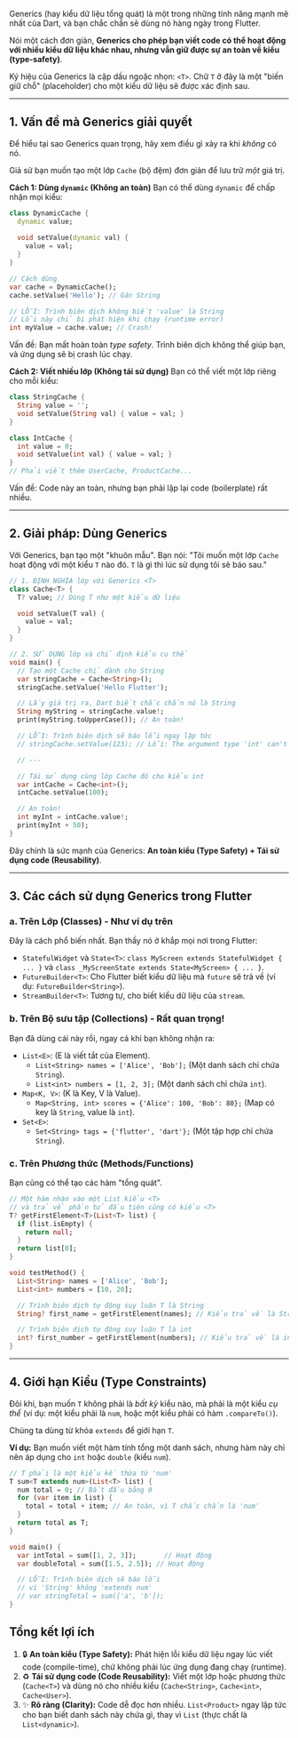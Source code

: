 Generics (hay kiểu dữ liệu tổng quát) là một trong những tính năng mạnh mẽ nhất của Dart, và bạn chắc chắn sẽ dùng nó hàng ngày trong Flutter.

Nói một cách đơn giản, **Generics cho phép bạn viết code có thể hoạt động với nhiều kiểu dữ liệu khác nhau, nhưng vẫn giữ được sự an toàn về kiểu (type-safety)**.

Ký hiệu của Generics là cặp dấu ngoặc nhọn: `<T>`. Chữ `T` ở đây là một "biến giữ chỗ" (placeholder) cho một kiểu dữ liệu sẽ được xác định sau.

-----

## 1\. Vấn đề mà Generics giải quyết

Để hiểu tại sao Generics quan trọng, hãy xem điều gì xảy ra khi *không* có nó.

Giả sử bạn muốn tạo một lớp `Cache` (bộ đệm) đơn giản để lưu trữ *một* giá trị.

**Cách 1: Dùng `dynamic` (Không an toàn)**
Bạn có thể dùng `dynamic` để chấp nhận mọi kiểu:

```dart
class DynamicCache {
  dynamic value;
  
  void setValue(dynamic val) {
    value = val;
  }
}

// Cách dùng
var cache = DynamicCache();
cache.setValue('Hello'); // Gán String

// LỖI: Trình biên dịch không biết 'value' là String
// Lỗi này chỉ bị phát hiện khi chạy (runtime error)
int myValue = cache.value; // Crash!
```

Vấn đề: Bạn mất hoàn toàn *type safety*. Trình biên dịch không thể giúp bạn, và ứng dụng sẽ bị crash lúc chạy.

**Cách 2: Viết nhiều lớp (Không tái sử dụng)**
Bạn có thể viết một lớp riêng cho mỗi kiểu:

```dart
class StringCache {
  String value = '';
  void setValue(String val) { value = val; }
}

class IntCache {
  int value = 0;
  void setValue(int val) { value = val; }
}
// Phải viết thêm UserCache, ProductCache...
```

Vấn đề: Code này an toàn, nhưng bạn phải lặp lại code (boilerplate) rất nhiều.

-----

## 2\. Giải pháp: Dùng Generics

Với Generics, bạn tạo một "khuôn mẫu". Bạn nói: "Tôi muốn một lớp `Cache` hoạt động với một kiểu `T` nào đó. `T` là gì thì lúc sử dụng tôi sẽ báo sau."

```dart
// 1. ĐỊNH NGHĨA lớp với Generics <T>
class Cache<T> {
  T? value; // Dùng T như một kiểu dữ liệu

  void setValue(T val) {
    value = val;
  }
}

// 2. SỬ DỤNG lớp và chỉ định kiểu cụ thể
void main() {
  // Tạo một Cache chỉ dành cho String
  var stringCache = Cache<String>();
  stringCache.setValue('Hello Flutter');

  // Lấy giá trị ra, Dart biết chắc chắn nó là String
  String myString = stringCache.value!;
  print(myString.toUpperCase()); // An toàn!

  // LỖI: Trình biên dịch sẽ báo lỗi ngay lập tức
  // stringCache.setValue(123); // Lỗi: The argument type 'int' can't be assigned to 'String'.

  // ---

  // Tái sử dụng cùng lớp Cache đó cho kiểu int
  var intCache = Cache<int>();
  intCache.setValue(100);

  // An toàn!
  int myInt = intCache.value!;
  print(myInt + 50); 
}
```

Đây chính là sức mạnh của Generics: **An toàn kiểu (Type Safety) + Tái sử dụng code (Reusability)**.

-----

## 3\. Các cách sử dụng Generics trong Flutter

### a. Trên Lớp (Classes) - Như ví dụ trên

Đây là cách phổ biến nhất. Bạn thấy nó ở khắp mọi nơi trong Flutter:

  * `StatefulWidget` và `State<T>`: `class MyScreen extends StatefulWidget { ... }` và `class _MyScreenState extends State<MyScreen> { ... }`.
  * `FutureBuilder<T>`: Cho Flutter biết kiểu dữ liệu mà `future` sẽ trả về (ví dụ: `FutureBuilder<String>`).
  * `StreamBuilder<T>`: Tương tự, cho biết kiểu dữ liệu của `stream`.

### b. Trên Bộ sưu tập (Collections) - Rất quan trọng\!

Bạn đã dùng cái này rồi, ngay cả khi bạn không nhận ra:

  * `List<E>`: (E là viết tắt của Element).
      * `List<String> names = ['Alice', 'Bob'];` (Một danh sách chỉ chứa `String`).
      * `List<int> numbers = [1, 2, 3];` (Một danh sách chỉ chứa `int`).
  * `Map<K, V>`: (K là Key, V là Value).
      * `Map<String, int> scores = {'Alice': 100, 'Bob': 80};` (Map có key là `String`, value là `int`).
  * `Set<E>`:
      * `Set<String> tags = {'flutter', 'dart'};` (Một tập hợp chỉ chứa `String`).

### c. Trên Phương thức (Methods/Functions)

Bạn cũng có thể tạo các hàm "tổng quát".

```dart
// Một hàm nhận vào một List kiểu <T>
// và trả về phần tử đầu tiên cũng có kiểu <T>
T? getFirstElement<T>(List<T> list) {
  if (list.isEmpty) {
    return null;
  }
  return list[0];
}

void testMethod() {
  List<String> names = ['Alice', 'Bob'];
  List<int> numbers = [10, 20];

  // Trình biên dịch tự động suy luận T là String
  String? first_name = getFirstElement(names); // Kiểu trả về là String?

  // Trình biên dịch tự động suy luận T là int
  int? first_number = getFirstElement(numbers); // Kiểu trả về là int?
}
```

-----

## 4\. Giới hạn Kiểu (Type Constraints)

Đôi khi, bạn muốn `T` không phải là *bất kỳ* kiểu nào, mà phải là một kiểu *cụ thể* (ví dụ: một kiểu phải là `num`, hoặc một kiểu phải có hàm `.compareTo()`).

Chúng ta dùng từ khóa `extends` để giới hạn `T`.

**Ví dụ:** Bạn muốn viết một hàm tính tổng một danh sách, nhưng hàm này chỉ nên áp dụng cho `int` hoặc `double` (kiểu `num`).

```dart
// T phải là một kiểu kế thừa từ 'num'
T sum<T extends num>(List<T> list) {
  num total = 0; // Bắt đầu bằng 0
  for (var item in list) {
    total = total + item; // An toàn, vì T chắc chắn là 'num'
  }
  return total as T;
}

void main() {
  var intTotal = sum([1, 2, 3]);       // Hoạt động
  var doubleTotal = sum([1.5, 2.5]); // Hoạt động

  // LỖI: Trình biên dịch sẽ báo lỗi
  // vì 'String' không 'extends num'
  // var stringTotal = sum(['a', 'b']); 
}
```

## Tổng kết lợi ích

1.  🔒 **An toàn kiểu (Type Safety):** Phát hiện lỗi kiểu dữ liệu ngay lúc viết code (compile-time), chứ không phải lúc ứng dụng đang chạy (runtime).
2.  ♻️ **Tái sử dụng code (Code Reusability):** Viết một lớp hoặc phương thức (`Cache<T>`) và dùng nó cho nhiều kiểu (`Cache<String>`, `Cache<int>`, `Cache<User>`).
3.  ✨ **Rõ ràng (Clarity):** Code dễ đọc hơn nhiều. `List<Product>` ngay lập tức cho bạn biết danh sách này chứa gì, thay vì `List` (thực chất là `List<dynamic>`).
